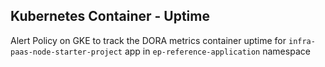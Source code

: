 ## Kubernetes Container - Uptime
Alert Policy on GKE to track the DORA metrics container uptime for `infra-paas-node-starter-project` app in `ep-reference-application` namespace